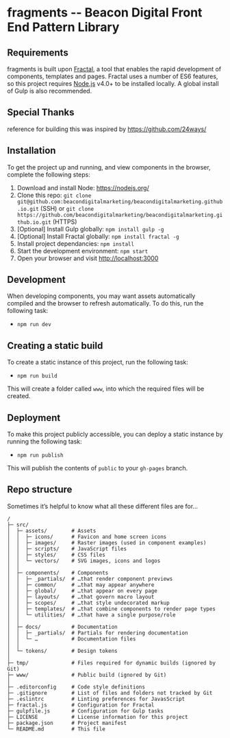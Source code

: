 # fragments -- Beacon Digital Front End Pattern Library

## Requirements
fragments is built upon [Fractal](https://github.com/frctl/fractal), a tool that enables the rapid development of components, templates and pages. Fractal uses a number of ES6 features, so this project requires [Node.js](https://nodejs.org/) v4.0+ to be installed locally. A global install of Gulp is also recommended.

## Special Thanks
reference for building this was inspired by https://github.com/24ways/

## Installation
To get the project up and running, and view components in the browser, complete the following steps:

1. Download and install Node: <https://nodejs.org/>
2. Clone this repo: `git clone git@github.com:beacondigitalmarketing/beacondigitalmarketing.github.io.git` (SSH) or `git clone https://github.com/beacondigitalmarketing/beacondigitalmarketing.github.io.git` (HTTPS)
3. [Optional] Install Gulp globally: `npm install gulp -g`
4. [Optional] Install Fractal globally: `npm install fractal -g`
5. Install project dependancies: `npm install`
6. Start the development environment: `npm start`
7. Open your browser and visit <http://localhost:3000>

## Development
When developing components, you may want assets automatically compiled and the browser to refresh automatically. To do this, run the following task:

* `npm run dev`

## Creating a static build
To create a static instance of this project, run the following task:

* `npm run build`

This will create a folder called `www`, into which the required files will be created.

## Deployment
To make this project publicly accessible, you can deploy a static instance by running the following task:

* `npm run publish`

This will publish the contents of `public` to your `gh-pages` branch.

## Repo structure
Sometimes it’s helpful to know what all these different files are for…

```
/
├─ src/
│  ├─ assets/        # Assets
│  │  ├─ icons/      # Favicon and home screen icons
│  │  ├─ images/     # Raster images (used in component examples)
│  │  ├─ scripts/    # JavaScript files
│  │  ├─ styles/     # CSS files
│  │  └─ vectors/    # SVG images, icons and logos
│  │
│  ├─ components/    # Components
│  │  ├─ _partials/  # …that render component previews
│  │  ├─ common/     # …that may appear anywhere
│  │  ├─ global/     # …that appear on every page
│  │  ├─ layouts/    # …that govern macro layout
│  │  ├─ scopes/     # …that style undecorated markup
│  │  ├─ templates/  # …that combine components to render page types
│  │  └─ utilities/  # …that have a single purpose/role
│  │
│  ├─ docs/          # Documentation
│  │  ├─ _partials/  # Partials for rendering documentation
│  │  └─ …           # Documentation files
│  │
│  └─ tokens/        # Design tokens
│
├─ tmp/              # Files required for dynamic builds (ignored by Git)
├─ www/              # Public build (ignored by Git)
│
├─ .editorconfig     # Code style definitions
├─ .gitignore        # List of files and folders not tracked by Git
├─ .eslintrc         # Linting preferences for JavasScript
├─ fractal.js        # Configuration for Fractal
├─ gulpfile.js       # Configuration for Gulp tasks
├─ LICENSE           # License information for this project
├─ package.json      # Project manifest
└─ README.md         # This file
```
